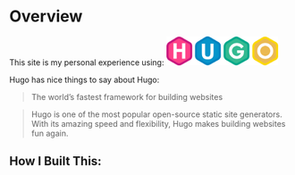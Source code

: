 # Overview

This site is my personal experience using: [<img src="https://github.com/jcaughlin/jcaughlin.github.io/blob/master/static/images/hugo-logo-wide.svg" alt="Hugo" width=200>](https://gohugo.io)

<p>Hugo has nice things to say about Hugo:</p>

> The world’s fastest framework for building websites

> Hugo is one of the most popular open-source static site generators. With its amazing speed and flexibility, Hugo makes building websites fun again.
</blockquote>

## How I Built This:
